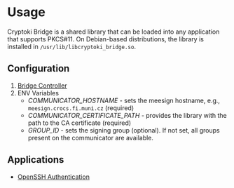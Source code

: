 # Usage

Cryptoki Bridge is a shared library that can be loaded into any application that supports PKCS#11. On Debian-based distributions, the library is installed in `/usr/lib/libcryptoki_bridge.so`.

## Configuration

1. [Bridge Controller](../bridge-controller/index.md)
2. ENV Variables
   - _COMMUNICATOR_HOSTNAME_ - sets the meesign hostname, e.g., `meesign.crocs.fi.muni.cz` (required)
   - _COMMUNICATOR_CERTIFICATE_PATH_ - provides the library with the path to the CA certificate (required)
   - _GROUP_ID_ - sets the signing group (optional). If not set, all groups present on the communicator are available.

## Applications

- [OpenSSH Authentication](../../applications/openssh.md)
